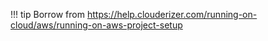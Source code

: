 !!! tip
    Borrow from https://help.clouderizer.com/running-on-cloud/aws/running-on-aws-project-setup